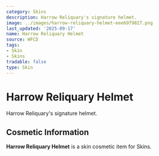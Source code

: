 ```yaml
---
category: Skins
description: Harrow Reliquary's signature helmet.
image: ../images/harrow-reliquary-helmet-eee6979827.png
last_updated: '2025-09-17'
name: Harrow Reliquary Helmet
source: WFCD
tags:
- Skin
- Skins
tradable: false
type: Skin
---
```


# Harrow Reliquary Helmet

Harrow Reliquary's signature helmet.

## Cosmetic Information

**Harrow Reliquary Helmet** is a skin cosmetic item for Skins.

